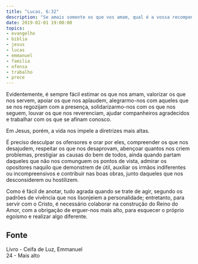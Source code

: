 ```yaml
---
title: "Lucas, 6:32"
description: "Se amais somente os que vos amam, qual é a vossa recompensa? - Jesus"
date: 2019-02-01 19:00:00
topics: 
- evangelho
- biblia
- jesus
- lucas
- emmanuel
- familia
- ofensa
- trabalho
- prece
---
```


Evidentemente, é sempre fácil estimar os que nos amam, valorizar os que nos
servem, apoiar os que nos aplaudem, alegrarmo-nos com aqueles que se nos
regozijam com a presença, solidarizarmo-nos com os que nos seguem, louvar os que
nos reverenciam, ajudar companheiros agradecidos e trabalhar com os que se
afinam conosco.

Em Jesus, porém, a vida nos impele a diretrizes mais altas.

É preciso desculpar os ofensores e orar por eles, compreender os que nos
desajudem, respeitar os que nos desaprovam, abençoar quantos nos criem
problemas, prestigiar as causas do bem de todos, ainda quando partam daqueles
que não nos comunguem os pontos de vista, admirar os opositores naquilo que
demonstrem de útil, auxiliar os irmãos indiferentes ou incompreensivos e
contribuir nas boas obras, junto daqueles que nos desconsiderem ou hostilizem.

Como é fácil de anotar, tudo agrada quando se trate de agir, segundo os padrões
de vivência que nos lisonjeiem a personalidade; entretanto, para servir com o
Cristo, é necessário colaborar na construção do Reino do Amor, com a obrigação
de erguer-nos mais alto, para esquecer o próprio egoísmo e realizar algo
diferente.


## Fonte
Livro - Ceifa de Luz, Emmanuel  
24 - Mais alto
